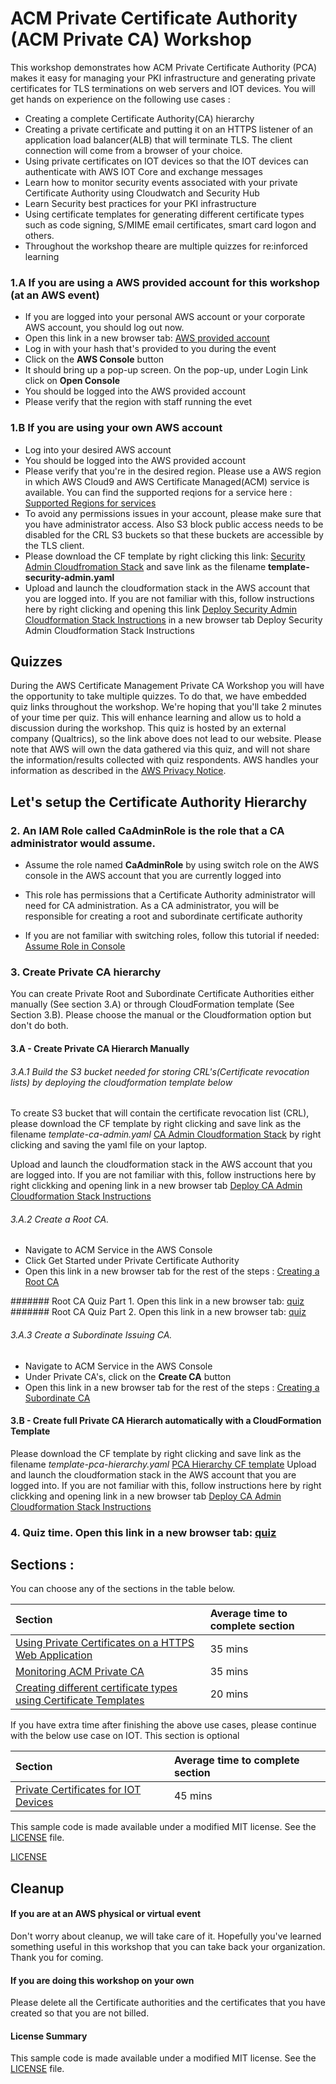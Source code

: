 # ACM Private Certificate Authority (ACM Private CA) Workshop 

This workshop demonstrates how ACM Private Certificate Authority (PCA) makes it easy for managing your PKI infrastructure and generating private certificates for TLS terminations on web servers and IOT devices. You will get hands on experience on the following use cases :

* Creating a complete Certificate Authority(CA) hierarchy 
* Creating a private certificate and putting it on an HTTPS listener of an application load balancer(ALB) that will terminate TLS. The client connection will come from a browser of your choice.
* Using private certificates on IOT devices so that the IOT devices can authenticate with AWS IOT Core and exchange messages
* Learn how to monitor security events associated with your private Certificate Authority using Cloudwatch and Security Hub
* Learn Security best practices for your PKI infrastructure
* Using certificate templates for generating different certificate types such as code signing, S/MIME email certificates, smart card logon and others.
* Throughout the workshop theare are multiple quizzes for re:inforced learning

### 1.A If you are using a AWS provided account for this workshop (at an AWS event)

* If you are logged into your personal AWS account or your corporate AWS account, you should log out now.
* Open this link in a new browser tab: [AWS provided account](https://dashboard.eventengine.run/)
* Log in with your hash that's provided to you during the event
* Click on the **AWS Console** button
* It should bring up a pop-up screen. On the pop-up,  under Login Link click on **Open Console**
* You should be logged into the AWS provided account
* Please verify that the region with staff running the evet

### 1.B If you are using your own AWS account

* Log into your desired AWS account
* You should be logged into the AWS provided account
* Please verify that you're in the desired region. Please use a AWS region in which AWS Cloud9 and AWS Certificate Managed(ACM) service is available. You can find the supported reqions for a service here : [Supported Regions for services](https://aws.amazon.com/about-aws/global-infrastructure/regional-product-services/)
* To avoid any permissions issues in your account, please make sure that you have administrator access. Also S3 block public access needs to be disabled for the CRL S3 buckets so that these buckets are accessible by the TLS client.
* Please download the CF template by right clicking this link: [Security Admin Cloudfromation Stack](https://raw.githubusercontent.com/aws-samples/data-protection/master/usecase-9/cf-templates/template-security-admin.yaml) and save link as the filename **template-security-admin.yaml**
* Upload and launch the cloudformation stack in the AWS account that you are logged into. If you are not familiar with this, follow instructions here by right clicking and opening this link [Deploy Security Admin Cloudformation Stack Instructions](https://github.com/aws-samples/data-protection/blob/master/usecase-9/img/SecurityAdminSteps.pdf) in a new browser tab Deploy Security Admin Cloudformation Stack Instructions

## Quizzes

During the AWS Certificate Management Private CA Workshop you will have the opportunity to take multiple quizzes. To do that, we have embedded quiz links throughout the workshop. We're hoping that you'll take 2 minutes of your time per quiz. This will enhance learning and allow us to hold a discussion during the workshop.
This quiz is hosted by an external company (Qualtrics), so the link above does not lead to our website. Please note that AWS will own the data gathered via this quiz, and will not share the information/results collected with quiz respondents. AWS handles your information as described in the [AWS Privacy Notice](https://aws.amazon.com/privacy/).

## Let's setup the Certificate Authority Hierarchy 

### 2. An IAM Role called **CaAdminRole** is the role that a CA administrator would assume. 

* Assume the role named **CaAdminRole** by using switch role on the AWS console in the AWS account that you are currently logged into

* This role has permissions that a Certificate Authority administrator will need for CA administration. As a CA administrator, you will be responsible for creating a root and subordinate certificate authority 

* If you are not familiar with switching roles, follow this tutorial if needed: [Assume Role in Console](https://github.com/aws-samples/data-protection/blob/master/usecase-9/img/SwitchRole.pdf)

### 3. Create Private CA hierarchy
You can create Private Root and Subordinate Certificate Authorities either manually (See section 3.A) or through CloudFormation template (See Section 3.B). Please choose the manual or the Cloudformation option but don't do both.

#### 3.A - Create Private CA Hierarch Manually 

###### 3.A.1 Build the S3 bucket needed for storing CRL's(Certificate revocation lists) by deploying the cloudformation template below

To create S3 bucket that will contain the certificate revocation list (CRL), please download the CF template by right clicking and save link as the filename *template-ca-admin.yaml* [CA Admin Cloudformation Stack](https://raw.githubusercontent.com/aws-samples/data-protection/master/usecase-9/cf-templates/template-ca-admin.yaml) by right clicking and saving the yaml file on your laptop. 

Upload and launch the cloudformation stack in the AWS account that you are logged into. If you are not familiar with this, follow instructions here by right clickking and opening link in a new browser tab [Deploy CA Admin Cloudformation Stack Instructions](https://github.com/aws-samples/data-protection/blob/master/usecase-9/img/CAAdminSteps-1.pdf)

###### 3.A.2 Create a Root CA. 

* Navigate to ACM Service in the AWS Console
* Click Get Started under Private Certificate Authority
* Open this link in a new browser tab for the rest of the steps : [Creating a Root CA](https://github.com/aws-samples/data-protection/blob/master/usecase-9/img/Root%20CA%20Creation-1.pdf)

####### Root CA Quiz Part 1. Open this link in a new browser tab: [quiz](https://bit.ly/2To8mmf)
####### Root CA Quiz Part 2. Open this link in a new browser tab: [quiz](https://bit.ly/2YQr7El)

###### 3.A.3 Create a Subordinate Issuing CA. 

* Navigate to ACM Service in the AWS Console
* Under Private CA's, click on the **Create CA** button
* Open this link in a new browser tab for the rest of the steps  : [Creating a Subordinate CA](https://github.com/aws-samples/data-protection/blob/master/usecase-9/img/SubordinateCACreation.pdf)

#### 3.B - Create full Private CA Hierarch automatically with a CloudFormation Template 

Please download the CF template by right clicking and save link as the filename *template-pca-hierarchy.yaml* [PCA Hierarchy CF template](https://raw.githubusercontent.com/aws-samples/data-protection/master/usecase-9/cf-templates/template-pca-hierarchy.yaml)
Upload and launch the cloudformation stack in the AWS account that you are logged into. If you are not familiar with this, follow instructions here by right clickking and opening link in a new browser tab [Deploy CA Admin Cloudformation Stack Instructions](https://github.com/aws-samples/data-protection/blob/master/usecase-9/img/CAAdminSteps-1.pdf)

### 4. Quiz time. Open this link in a new browser tab: [quiz](https://bit.ly/2yQ5IML)

## Sections :

You can choose any of the sections in the table below.

| Section    | Average time to complete section |
| :------------- |:-------------|
| [Using Private Certificates on a HTTPS Web Application ](https://github.com/aws-samples/data-protection/blob/master/usecase-9/HTTPS_Application_Usecase.md)  | 35 mins| 
| [Monitoring ACM Private CA ](https://github.com/aws-samples/data-protection/blob/master/usecase-9/Monitoring_ACM_Private_CA.md)  | 35 mins| 
| [Creating different certificate types using Certificate Templates](https://github.com/aws-samples/data-protection/blob/master/usecase-9/Templates_ACM_Private_CA.md)  | 20 mins| 

If you have extra time after finishing the above use cases, please continue with the below use case on IOT. This section is optional

| Section    | Average time to complete section |
| :------------- |:-------------|
| [Private Certificates for IOT Devices ](https://github.com/aws-samples/data-protection/blob/master/usecase-9/IOT_Device_Usecase.md)  | 45 mins| 

This sample code is made available under a modified MIT license. See the [LICENSE](LICENSE) file.

[LICENSE](LICENSE)

## Cleanup

#### If you are at an AWS physical or virtual event

Don't worry about cleanup, we will take care of it. Hopefully you've learned something useful in this workshop that you can take back your organization. Thank you for coming.

#### If you are doing this workshop on your own

Please delete all the Certificate authorities and the certificates that you have created so that you are not billed.

#### License Summary

This sample code is made available under a modified MIT license. See the [LICENSE](LICENSE) file.

